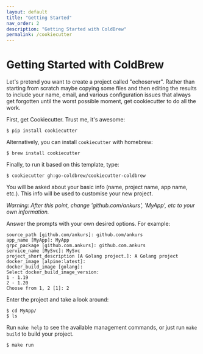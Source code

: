 ```yaml
---
layout: default
title: "Getting Started"
nav_order: 2
description: "Getting Started with ColdBrew"
permalink: /cookiecutter
---
```

# Getting Started with ColdBrew

Let's pretend you want to create a project called "echoserver". Rather than starting from scratch maybe copying some files and then editing the results to include your name, email, and various configuration issues that always get forgotten until the worst possible moment, get cookiecutter to do all the work.

First, get Cookiecutter. Trust me, it's awesome:

```text
$ pip install cookiecutter
```

Alternatively, you can install `cookiecutter` with homebrew:

```text
$ brew install cookiecutter
```

Finally, to run it based on this template, type:

```text
$ cookiecutter gh:go-coldbrew/cookiecutter-coldbrew
```

You will be asked about your basic info \(name, project name, app name, etc.\). This info will be used to customise your new project.

_Warning: After this point, change 'github.com/ankurs', 'MyApp', etc to your own information._

Answer the prompts with your own desired options. For example:

```text
source_path [github.com/ankurs]: github.com/ankurs
app_name [MyApp]: MyApp
grpc_package [github.com.ankurs]: github.com.ankurs
service_name [MySvc]: MySvc
project_short_description [A Golang project.]: A Golang project
docker_image [alpine:latest]:
docker_build_image [golang]:
Select docker_build_image_version:
1 - 1.19
2 - 1.20
Choose from 1, 2 [1]: 2
```

Enter the project and take a look around:

```text
$ cd MyApp/
$ ls
```

Run `make help` to see the available management commands, or just run `make build` to build your project.

```text
$ make run
```
